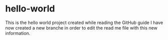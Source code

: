 # hello-world
This is the hello world project created while reading the GitHub guide
I have now created a new branche in order to edit the read me file with this new information.
